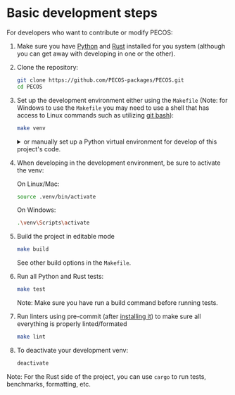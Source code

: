 # Basic development steps

For developers who want to contribute or modify PECOS:

1. Make sure you have [Python](https://www.python.org/downloads/) and [Rust](https://www.rust-lang.org/tools/install) installed for you system (although you can get away with developing in one or the other).

2. Clone the repository:
   ```sh
   git clone https://github.com/PECOS-packages/PECOS.git
   cd PECOS
   ```

3. Set up the development environment either using the `Makefile` (Note: for Windows to use the `Makefile` you may need to use a shell that has access to Linux commands such as utilizing [git bash](https://gitforwindows.org/)):
   ```sh
   make venv
   ```
   <details>
   <summary>or manually set up a Python virtual environment for develop of this project's code.</summary>

   On Linux/Mac:

   ```sh
   python -m venv .venv
   source .venv/bin/activate
   pip install -U pip setuptools
   pip install -r python/quantum-pecos/requirements.txt
   make metadeps
   pre-commit install
   ```

   On Windows:

   ```sh
   python -m venv .venv
   .\venv\Scripts\activate
   pip install -U pip setuptools
   pip install -r python/quantum-pecos/requirements.txt
   make metadeps
   pre-commit install
   ```
   </details>


4. When developing in the development environment, be sure to activate the venv:

    On Linux/Mac:
    ```sh
    source .venv/bin/activate
    ```

    On Windows:
    ```sh
    .\venv\Scripts\activate
    ```


5. Build the project in editable mode
    ```sh
   make build
   ```
   See other build options in the `Makefile`.


6. Run all Python and Rust tests:
   ```sh
   make test
   ```
   Note: Make sure you have run a build command before running tests.


7. Run linters using pre-commit (after [installing it](https://pre-commit.com/)) to make sure all everything is properly linted/formated
   ```sh
   make lint
   ```

8. To deactivate your development venv:
    ```sh
    deactivate
    ```

Note: For the Rust side of the project, you can use `cargo` to run tests, benchmarks, formatting, etc.
